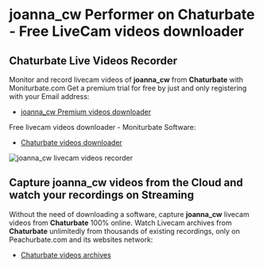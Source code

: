 # joanna_cw Performer on Chaturbate - Free LiveCam videos downloader

## Chaturbate Live Videos Recorder

Monitor and record livecam videos of **joanna_cw** from **Chaturbate** with Moniturbate.com
Get a premium trial for free by just and only registering with your Email address:
* [joanna_cw Premium videos downloader](https://moniturbate.com/request-demo-licence-key.html)

Free livecam videos downloader - Moniturbate Software:
* [Chaturbate videos downloader](https://moniturbate.com/moniturbate-download-software.html)

![joanna_cw livecam videos recorder](https://peachurnet.com/templates/moniturbate-software.png)


## Capture joanna_cw videos from the Cloud and watch your recordings on Streaming

Without the need of downloading a software, capture **joanna_cw** livecam videos from **Chaturbate** 100% online.
Watch Livecam archives from **Chaturbate** unlimitedly from thousands of existing recordings, only on Peachurbate.com and its websites network:
* [Chaturbate videos archives](https://peachurnet.com/)